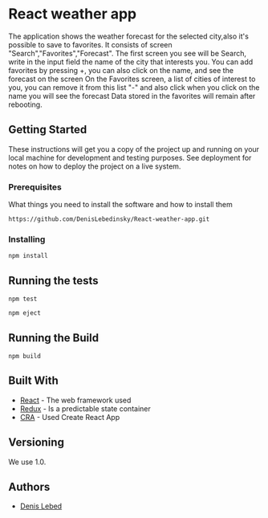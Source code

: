 # React weather app

The application shows the weather forecast for the selected city,also it's possible to save to favorites.
It consists of screen "Search","Favorites","Forecast".
The first screen you see will be Search, write in the input field the name of the city that interests you.
You can add favorites by pressing +, you can also click on the name, and see the forecast on the screen
On the Favorites screen, a list of cities of interest to you, you can remove it from this list "-"
and also click when you click on the name you will see the forecast
Data stored in the favorites will remain after rebooting.

## Getting Started

These instructions will get you a copy of the project up and running on your local machine for development and testing purposes. See deployment for notes on how to deploy the project on a live system.

### Prerequisites

What things you need to install the software and how to install them

```
https://github.com/DenisLebedinsky/React-weather-app.git
```

### Installing

```
npm install
```


## Running the tests

```
npm test
```
```
npm eject
```

## Running the Build

```
npm build
```

## Built With

* [React](https://reactjs.org/) - The web framework used
* [Redux](https://redux.js.org/) - Is a predictable state container
* [CRA](https://github.com/facebook/create-react-app) - Used Create React App


## Versioning

We use 1.0.

## Authors

* [Denis Lebed](https://github.com/DenisLebedinsky)

